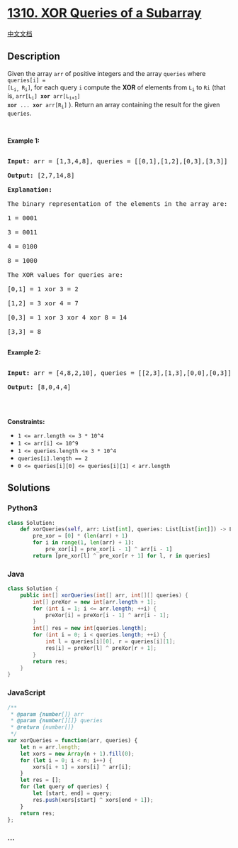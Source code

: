 # [1310. XOR Queries of a Subarray](https://leetcode.com/problems/xor-queries-of-a-subarray)

[中文文档](/solution/1300-1399/1310.XOR%20Queries%20of%20a%20Subarray/README.md)

## Description

Given the array <code>arr</code> of positive integers and the array <code>queries</code> where <code>queries[i] = [L<sub>i,&nbsp;</sub>R<sub>i</sub>]</code>,&nbsp;for each query <code>i</code> compute the <strong>XOR</strong> of elements from <code>L<sub>i</sub></code> to <code>Ri</code> (that is, <code>arr[L<sub>i</sub>] <strong>xor</strong> arr[L<sub>i+1</sub>] <strong>xor</strong> ... <strong>xor</strong> arr[R<sub>i</sub>]</code> ). Return an array containing the result for the given <code>queries</code>.

<p>&nbsp;</p>

<p><strong>Example 1:</strong></p>



<pre>

<strong>Input:</strong> arr = [1,3,4,8], queries = [[0,1],[1,2],[0,3],[3,3]]

<strong>Output:</strong> [2,7,14,8] 

<strong>Explanation:</strong> 

The binary representation of the elements in the array are:

1 = 0001 

3 = 0011 

4 = 0100 

8 = 1000 

The XOR values for queries are:

[0,1] = 1 xor 3 = 2 

[1,2] = 3 xor 4 = 7 

[0,3] = 1 xor 3 xor 4 xor 8 = 14 

[3,3] = 8

</pre>



<p><strong>Example 2:</strong></p>



<pre>

<strong>Input:</strong> arr = [4,8,2,10], queries = [[2,3],[1,3],[0,0],[0,3]]

<strong>Output:</strong> [8,0,4,4]

</pre>



<p>&nbsp;</p>

<p><strong>Constraints:</strong></p>



<ul>
	<li><code>1 &lt;= arr.length &lt;= 3 *&nbsp;10^4</code></li>
	<li><code>1 &lt;= arr[i] &lt;= 10^9</code></li>
	<li><code>1 &lt;= queries.length &lt;= 3 * 10^4</code></li>
	<li><code>queries[i].length == 2</code></li>
	<li><code>0 &lt;= queries[i][0] &lt;= queries[i][1] &lt; arr.length</code></li>
</ul>

## Solutions

<!-- tabs:start -->

### **Python3**

```python
class Solution:
    def xorQueries(self, arr: List[int], queries: List[List[int]]) -> List[int]:
        pre_xor = [0] * (len(arr) + 1)
        for i in range(1, len(arr) + 1):
            pre_xor[i] = pre_xor[i - 1] ^ arr[i - 1]
        return [pre_xor[l] ^ pre_xor[r + 1] for l, r in queries]
```

### **Java**

```java
class Solution {
    public int[] xorQueries(int[] arr, int[][] queries) {
        int[] preXor = new int[arr.length + 1];
        for (int i = 1; i <= arr.length; ++i) {
            preXor[i] = preXor[i - 1] ^ arr[i - 1];
        }
        int[] res = new int[queries.length];
        for (int i = 0; i < queries.length; ++i) {
            int l = queries[i][0], r = queries[i][1];
            res[i] = preXor[l] ^ preXor[r + 1];
        }
        return res;
    }
}
```

### **JavaScript**

```js
/**
 * @param {number[]} arr
 * @param {number[][]} queries
 * @return {number[]}
 */
var xorQueries = function(arr, queries) {
    let n = arr.length;
    let xors = new Array(n + 1).fill(0);
    for (let i = 0; i < n; i++) {
        xors[i + 1] = xors[i] ^ arr[i]; 
    }
    let res = [];
    for (let query of queries) {
        let [start, end] = query;
        res.push(xors[start] ^ xors[end + 1]);
    }
    return res;
};
```

### **...**

```

```

<!-- tabs:end -->
